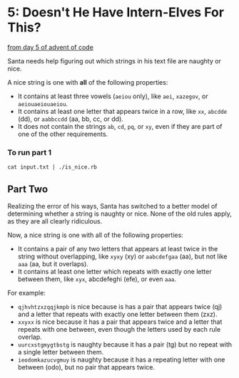 # 5: Doesn't He Have Intern-Elves For This?
[from day 5 of advent of code](http://adventofcode.com/day/5)


Santa needs help figuring out which strings in his text file are naughty or nice.

A nice string is one with **all** of the following properties:

* It contains at least three vowels (`aeiou` only), like `aei`, `xazegov`, or `aeiouaeiouaeiou`.
* It contains at least one letter that appears twice in a row, like `xx`, `abcdde` (dd), or `aabbccdd` (aa, bb, cc, or dd).
* It does not contain the strings `ab`, `cd`, `pq`, or `xy`, even if they are part of one of the other requirements.

### To run part 1

```
cat input.txt | ./is_nice.rb
```


## Part Two

Realizing the error of his ways, Santa has switched to a better model of determining whether a string is naughty or nice. None of the old rules apply, as they are all clearly ridiculous.

Now, a nice string is one with all of the following properties:

* It contains a pair of any two letters that appears at least twice in the string without overlapping, like `xyxy` (xy) or `aabcdefgaa` (aa), but not like `aaa` (aa, but it overlaps).
* It contains at least one letter which repeats with exactly one letter between them, like `xyx`, abcdefeghi (efe), or even `aaa`.

For example:

* `qjhvhtzxzqqjkmpb` is nice because is has a pair that appears twice (qj) and a letter that repeats with exactly one letter between them (zxz).
* `xxyxx` is nice because it has a pair that appears twice and a letter that repeats with one between, even though the letters used by each rule overlap.
* `uurcxstgmygtbstg` is naughty because it has a pair (tg) but no repeat with a single letter between them.
* `ieodomkazucvgmuy` is naughty because it has a repeating letter with one between (odo), but no pair that appears twice.
